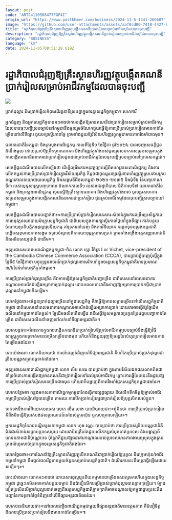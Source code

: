 ```yaml
---
layout: post
code: "ART24110508477FGF4I"
origin_url: "https://www.postkhmer.com/business/2024-11-5-1541-260607"
image: "https://github.com/user-attachments/assets/aaf8cd00-7418-4427-b6c5-32c660a8b5d4"
title: "រដ្ឋាភិបាល​ជំរុញឱ្យ​គ្រឹះស្ថាន​ហិរញ្ញវត្ថុ​បង្កើត​គណនី​ប្រាក់​រៀល​សម្រាប់​អាជីវកម្ម​ដែល​បាន​ចុះ​បញ្ជី"
description: "​​រដ្ឋាភិបាល​ជំរុញឱ្យ​គ្រឹះស្ថាន​ហិរញ្ញវត្ថុ​បង្កើត​គណនី​ប្រាក់​រៀល​សម្រាប់​អាជីវកម្ម​ដែល​បាន​ចុះ​បញ្ជី​"
category: "BUSINESS"
language: "km"
date: 2024-11-05T08:51:28.619Z
---
```


# រដ្ឋាភិបាល​ជំរុញឱ្យ​គ្រឹះស្ថាន​ហិរញ្ញវត្ថុ​បង្កើត​គណនី​ប្រាក់​រៀល​សម្រាប់​អាជីវកម្ម​ដែល​បាន​ចុះ​បញ្ជី

![](https://github.com/user-attachments/assets/155e0e41-ccc0-4d9c-b4d5-749348ea01d5)

ប្រាក់​ដុល្លារ និង​ប្រាក់រៀល​កំពុង​ដើរ​តួនាទី​ស្រប​គ្នា​ក្នុង​ចរន្ត​សេដ្ឋកិច្ច​កម្ពុជា។ សហការី

អ្នក​ជំនួញ និង​អ្នក​សេដ្ឋកិច្ច​បាន​អះអាង​ថា​ការ​បង្កើត​ឱ្យ​មាន​គណនី​ជា​ប្រាក់​រៀល​សម្រាប់​គ្រប់​អាជីវកម្ម​ដែល​បាន​ចុះ​បញ្ជី​ស្រប​ច្បាប់​នៅ​កម្ពុជា​នឹង​ចូល​រួម​ចំណែក​ជួយ​ធ្វើ​ឱ្យ​ការ​ប្រើ​ប្រាស់​ប្រាក់​រៀល​មាន​កាន់​តែ​ច្រើន​នៅ​លើ​ទីផ្សារ ជួយ​រក្សា​ស្ថិរភាព​ថ្លៃ ព្រម​ទាំង​ជួយ​ឱ្យ​វិស័យ​ហិរញ្ញវត្ថុ​កម្ពុជា​មាន​ភាព​រឹងមាំ​ជាង​មុន។

ធនាគារ​ជាតិ​នៃ​កម្ពុជា និង​ក្រសួង​ពាណិជ្ជកម្ម កាល​ពី​ថ្ងៃទី​១ ខែ​វិច្ឆិកា ឆ្នាំ​២០២៤ បាន​ចេញ​សេចក្តី​ជូនដំណឹង​មួយ​ ដោយ​ប្រាប់​ឱ្យ​គ្រឹះស្ថាន​ធនាគារ និង​ហិរញ្ញវត្ថុ​ទាំង​អស់​ចូល​រួម​សហការ​សម្រប​សម្រួល​ក្នុង​ការ​បង្កើត​គណនី​ធនាគារ​ជា​ប្រាក់​រៀល​ជូន​ដល់​គ្រប់​អាជីវកម្ម​ដែល​ចុះ​បញ្ជី​ស្រប​ច្បាប់​នៅ​ប្រទេស​កម្ពុជា។

សេចក្តី​ជូន​ដំណឹង​បាន​លើក​ឡើង​ថា ដើម្បី​ពង្រឹង​ការ​អនុវត្ត​ច្បាប់​ស្តីពី​សហគ្រាស​ពាណិជ្ជកម្ម និង​ការ​លើក​កម្ពស់​ការ​ប្រើប្រាស់​ប្រាក់រៀល​ក្នុង​វិស័យ​ធុរកិច្ច ក៏​ដូចជា​ចូលរួម​រក្សា​ស្ថិរភាព​ហិរញ្ញវត្ថុ​ស្រប​តាម​ក្របខណ្ឌ​គោល​នយោបាយ​សេដ្ឋកិច្ច និង​សង្គម​ឌីជីថល​កម្ពុជា ២០២១-២០៣៥ និង​មុំទី​៥ នៃ​បញ្ចកោណ​ទី៣ របស់​យុទ្ធសាស្ត្រ​បញ្ចកោណ ដំណាក់​កាល​ទី១ របស់​រាជរដ្ឋាភិបាល នីតិ​កាល​ទី៧ ធនាគារ​ជាតិ​នៃ​កម្ពុជា និង​ក្រសួង​ពាណិជ្ជកម្ម សូម​ស្នើ​ឱ្យ​គ្រឹះស្ថាន​ធនាគារ និង​ហិរញ្ញវត្ថុ​ទាំង​អស់ ចូល​រួម​សហការ​សម្របសម្រួល​ក្នុង​ការ​បង្កើត​គណនី​ធនាគារ​ជា​ប្រាក់រៀល ជូន​គ្រប់​អាជីវកម្ម​ដែល​ចុះ​បញ្ជី​ស្រប​ច្បាប់​នៅ​កម្ពុជា​។

សេចក្តី​ជូន​ដំណឹង​បាន​បញ្ជាក់​ថា៖​«​ការ​ប្រើប្រាស់​ប្រាក់​រៀល​មាន​សារៈ​សំខាន់​ក្នុង​ការ​ពង្រឹង​ប្រសិទ្ធភាព​ការ​អនុវត្ត​នយោបាយ​ម៉ាក្រូ​សេដ្ឋកិច្ច​ជាតិ ជា​ពិសេស​ក្នុង​ការ​រក្សា​ស្ថិរភាព​ថ្លៃ​នៅ​ក្នុង​ទីផ្សារ កាត់​បន្ថយ​ចំណាយ​ប្រតិបត្តិ​ការ​ដុល្លារូបនីយកម្ម គាំទ្រ​ការ​នាំចេញ និង​ការ​វិនិយោគ គរពូន​ទុន​បម្រុង​អន្តរជាតិ បង្កើន​សុខុមាល​ភាព​សង្គម ទទួល​ចំណូល​ពី​ការ​បោះពុម្ព​ក្រដាស​ប្រាក់ ព្រម​ទាំង​ពង្រឹង​អត្តសញ្ញាណ​ជាតិ និង​អធិបតេយ្យ​ជាតិ ជាដើម»។

អនុ​ប្រធាន​សមាគម​ពាណិជ្ជកម្ម​កម្ពុជា-ចិន លោក ឡោ វិចិត្រ Lor Vichet, vice-president of the Cambodia Chinese Commerce Association (CCCA), បាន​ប្រាប់​ភ្នំពេញប៉ុស្តិ៍​ក្នុង​ថ្ងៃទី​៥ ខែ​វិច្ឆិកាថា បច្ចុប្បន្ន​ចរាចរណ៍​ប្រាក់​ដុល្លារ​អាមេរិក​នៅ​ក្នុង​ចរន្ត​សេដ្ឋកិច្ច​កម្ពុជា​គឺ​មាន​ប្រមាណ ៣/៤​នៃ​ទំហំ​សេដ្ឋកិច្ច​ទាំង​មូល។

ការ​ប្រើ​ប្រាស់​ប្រាក់​ដុល្លារ​ច្រើន គឺ​វា​អាច​ធ្វើ​ឱ្យ​សេដ្ឋកិច្ច​ជាតិ​បញ្ហា​ច្រើន ជា​ពិសេស​នៅ​ពេល​ធនាគារ​កណ្តាល​អាមេរិក​ដំឡើង​អត្រា​ការ​ប្រាក់​ដុល្លារ ដោយ​ពេល​នោះ​វា​នឹង​ទាញ​ឱ្យ​អត្រា​ការ​ប្រាក់​កម្ចី​ជា​ប្រាក់​ដុល្លារ​នៅ​កម្ពុជា​កើន​ឡើង។

លោក​ថ្លែង​ថា៖​«ចំនួន​ប្រាក់​ដុល្លារ​ច្រើន​នៅ​ក្នុង​សេដ្ឋកិច្ច គឺ​វា​ធ្វើ​ឱ្យ​មាន​សម្ពាធ​ច្រើន​ទៅ​លើ​សេដ្ឋកិច្ច​ជាតិ​កម្ពុជា ជា​ពិសេស​នៅ​ពេល​ធនាគារ​កណ្តាល​អាមេរិក​ដំឡើង​អត្រា​ការ​ប្រាក់ ដោយ​វា​អាច​ធ្វើ​ឱ្យ​ថ្លៃដើម​ផលិត​នៅ​កម្ពុជា​កាន់​តែ​ខ្ពស់។ ថ្លៃដើម​ផលិត​កើន​ឡើង វា​នឹង​ធ្វើ​ឱ្យ​សមត្ថភាព​ប្រកួត​ប្រែង​ជួប​បញ្ហា​កាន់​តែ​ច្រើន ជា​ពិសេស​ផលិត​នាំ​ចេញ​ទៅ​លក់​នៅ​ទីផ្សារ​អន្តរជាតិ»។

លោក​បន្ត​ថា៖​«​វិធាន​ការ​ក្នុង​ការ​បង្កើត​គណនី​ជា​ប្រាក់​រៀល​ឱ្យ​គ្រប់​អាជីវកម្ម​ស្រប​ច្បាប់​ នឹង​ធ្វើ​ឱ្យ​វិធីសាស្រ្ត​ក្នុង​ការ​ទូទាត់​មាន​ជម្រើស​ច្រើន​ជាង​មុន ហើយ​ក៏​នឹង​ជួយ​រុញ​ឱ្យ​ចរន្ត​នៃ​លំហូរ​ប្រាក់​រៀល​មាន​កាន់​តែ​ច្រើន​ផងដែរ»។

ទោះ​យ៉ាង​ណា លោក​និយាយ​ថា ការ​នាំ​ចេញ​ទំនិញ​ទៅ​ទីផ្សារ​អន្តរជាតិ គឺ​នៅ​តែ​ប្រើ​ប្រាស់​ប្រាក់​ដុល្លារ​ជា​រូបីយបណ្ណ​សម្រាប់​ទូទាត់​ដដែល។

អនុ​ប្រធាន​សភា​ពាណិជ្ជកម្ម​កម្ពុជា លោក លឹម ហេង បាន​ប្រាប់​ថា ក្នុង​នាម​វិស័យ​ឯកជន ​លោក​ពិត​ជា​គាំទ្រ​ចំពោះ​ការ​បង្កើត​ឱ្យ​មាន​គណនី​ជា​ប្រាក់រៀល​ទៅ​ដល់​គ្រប់​អាជីវកម្ម ព្រោះ​ការ​ធ្វើ​បែប​នេះ​នឹង​ជួយ​ឱ្យ​ការ​ប្រើប្រាស់​ប្រាក់​រៀល​មាន​ច្រើន​ជាង​មុន ហើយ​វា​ក៏​បង្ហាញ​ពី​ភាព​រឹងមាំ​ផ្នែក​សេដ្ឋកិច្ច​កម្ពុជា​ផងដែរ​។​ 

លោក​បន្ថែម​ថា កន្លង​មក​សភា​ពាណិជ្ជកម្ម​កម្ពុជា​តែង​ធ្វើ​ការ​ផ្សព្វផ្សាយ និង​លើក​ទឹក​ចិត្ត​ឱ្យ​ម្ចាស់​អាជីវកម្ម​ប្រើប្រាស់​រៀល​ឱ្យ​បាន​ច្រើន តាម​រយៈ​ការ​បើក​ប្រាក់​បៀវត្ស​ជា​ប្រាក់​រៀល​ឱ្យ​បុគ្គលិក​របស់​ខ្លួន។

ទាក់​ទង​នឹង​ការ​វិនិយោគ​បរទេស លោក លឹម ហេង បាន​និយាយ​ថា៖​«​ខ្ញុំ​គិត​ថា ការ​ប្រើប្រាស់​ប្រាក់​រៀល គឺ​នឹង​មិន​ធ្វើ​ឱ្យ​បាត់​បង់​ផល​ប្រយោជន៍​ទៅ​ដល់​ក្រុមហ៊ុន ឬ​សហគ្រាស​ឡើយ»។

អ្នក​សេដ្ឋកិច្ច​នៃ​រាជ​បណ្ឌិត្យ​សភា​កម្ពុជា លោក ហុង វណ្ណៈ បាន​ប្រាប់​ថា ការ​ប្រើ​ប្រាស់​រូបិយបណ្ណ​ជាតិ​គឺ​ពិត​ជា​សំខាន់​សម្រាប់​ប្រទេស​មួយ ដោយ​វា​មិន​ត្រឹម​តែ​ជួយ​លើក​កម្ពស់​មុខមាត់​ប្រទេស និង​បង្ហាញ​ពី​មោទនភាព​ជាតិ​ប៉ុណ្ណោះ​ទេ ប៉ុន្តែ​វា​ក៏​ជួយ​ឱ្យ​ធនាគារ​កណ្តាល​របស់​ប្រទេស​មាន​ភាព​ងាយ​ស្រួល​ក្នុង​គ្រប់​គ្រង​លំហូរ​សាច់​ប្រាក់​ក្នុង​ចរន្ត​សេដ្ឋកិច្ច​ជាតិ​ផងដែរ​។

លោក​ថ្លែង​ថា៖​«​ការ​ណែនាំ​ឱ្យ​គ្រឹះស្ថាន​ហិរញ្ញវត្ថុ​បើក​គណនី​ជា​ប្រាក់​រៀល​ឱ្យ​បុគ្គល និង​ក្រុមហ៊ុន​/អាជីវកម្ម​នៅ​កម្ពុជា នឹង​ផ្តល់​ផល​វិជ្ជមាន​មួយ​ចំនួន​សម្រាប់​សេដ្ឋកិច្ច​ជាតិ​។ ដំណើរ​ការ​នេះ​នឹង​ត្រូវ​ធ្វើ​ឡើង​ដោយ​សន្សឹមៗ»។

ទោះ​យ៉ាង​ណា លោក​អះអាង​ថា ដោយ​សារ​ដុល្លារូបនីយកម្ម​មាន​ជាច្រើន​ទសវត្ស​មក​ហើយ​ក្នុង​សេដ្ឋកិច្ច​កម្ពុជា ដូច្នេះ​គេ​មិន​អាច​កាត់​បន្ថយ​ទម្លាប់ និង​ជំនឿ​លើ​ការ​ប្រើប្រាស់​ប្រាក់​ដុល្លារ​បាន​ភ្លាមៗ​ឡើយ។ ម៉្យាង​ទៀត​ប្រសិន​បើ​ប្រាក់​ដុល្លារ​បាត់​ចេញ​ពី​ចរន្ត​សេដ្ឋកិច្ច​ជាតិ​ភ្លាមៗ​ វា​ក៏​អាច​បណ្តាល​ឱ្យ​កម្ពុជា​ជួប​ប្រទះ​នឹង​បញ្ហា​នៃ​ការ​ទូទាត់​ថ្លៃ​ទំនិញ​នៅ​លើ​ទីផ្សារ​អន្តរ​ជាតិ​ផង​ដែរ។

លោក​បាន​និយាយ​ថា៖​«​នៅ​ពេល​ជញ្ជីង​ពាណិជ្ជកម្ម​ជា​មួយ​ទីផ្សារ​អន្តរ​ជាតិ​មាន​ឧត្តមភាព គឺ​ជំនឿ​ចិត្ត និង​ការ​ប្រើប្រាស់​ប្រាក់​រៀល​នឹង​មាន​កាន់​តែច្រើន»៕